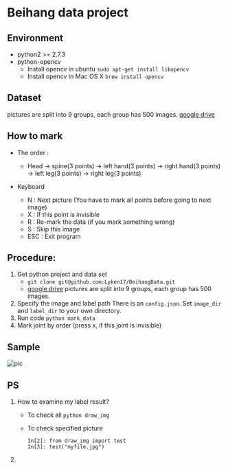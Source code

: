 # Beihang data project

## Environment
* python2 >= 2.7.3
* python-opencv
    * Install opencv in ubuntu ```sudo apt-get install libopencv```
    * Install opencv in Mac OS X ```brew install opencv```

## Dataset
pictures are split into 9 groups, each group has 500 images. [google drive](https://drive.google.com/folderview?id=0B3lu5NBSC7pVTWhxeG1oVVV1bWM&usp=sharing)

## How to mark
* The order :
    * Head -> spine(3 points) -> left hand(3 points) -> right hand(3 points) -> left leg(3 points) -> right leg(3 points)

* Keyboard
    * N : Next picture (You have to mark all points before going to next image)
    * X : If this point is invisible
    * R : Re-mark the data (if you mark something wrong)
    * S : Skip this image
    * ESC : Exit program

## Procedure:
1. Get python project and data set
    * ```git clone git@github.com:Lyken17/BeihangData.git```
    * [google drive](https://drive.google.com/folderview?id=0B3lu5NBSC7pVSV9hM1h5VTV3SW8&usp=sharing)
    pictures are split into 9 groups, each group has 500 images.
2. Specify the image and label path
    There is an `config.json`. Set `image_dir` and `label_dir` to your own directory.
3. Run code
    ```python mark_data```
4. Mark joint by order (press x, if this joint is invisible)

## Sample
![pic](https://cloud.githubusercontent.com/assets/7783214/13130814/d951852e-d59b-11e5-8451-bab13490edb1.png)

## PS
1. How to examine my label result?
    * To check all ```python draw_img```
    * To check specified picture

        ```
        In[2]: from draw_img import test
        In[3]: test("myfile.jpg")
        ```

2.




